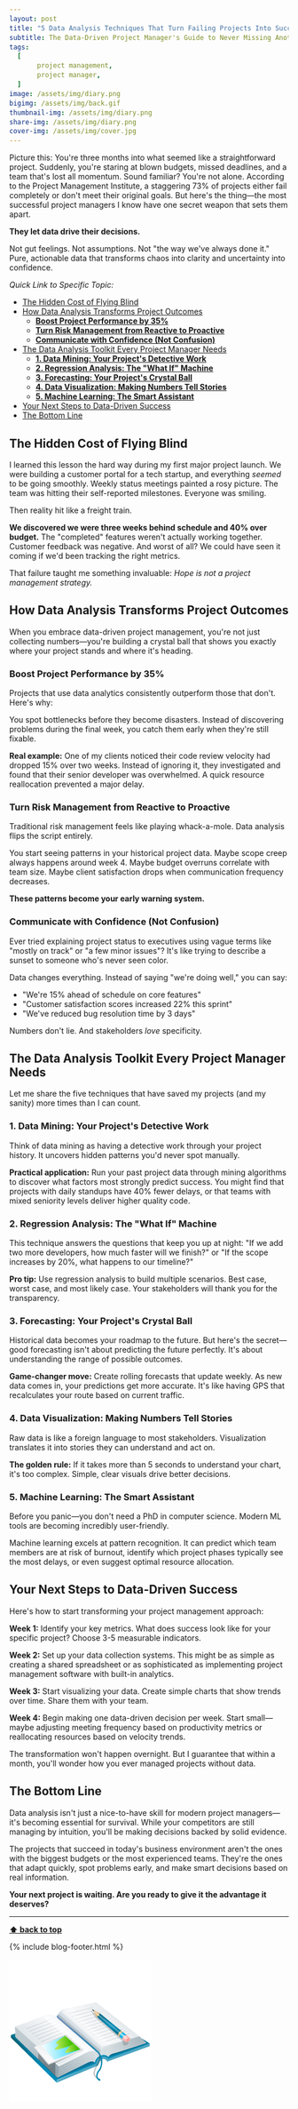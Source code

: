 ```yaml
---
layout: post
title: "5 Data Analysis Techniques That Turn Failing Projects Into Success Stories"  
subtitle: The Data-Driven Project Manager's Guide to Never Missing Another Deadline
tags:
  [
       project management,
       project manager,
  ]
image: /assets/img/diary.png
bigimg: /assets/img/back.gif
thumbnail-img: /assets/img/diary.png
share-img: /assets/img/diary.png
cover-img: /assets/img/cover.jpg
---
```


Picture this: You're three months into what seemed like a straightforward project. Suddenly, you're staring at blown budgets, missed deadlines, and a team that's lost all momentum. Sound familiar?
You're not alone. According to the Project Management Institute, a staggering 73% of projects either fail completely or don't meet their original goals. But here's the thing—the most successful project managers I know have one secret weapon that sets them apart.

**They let data drive their decisions.**

Not gut feelings. Not assumptions. Not "the way we've always done it." Pure, actionable data that transforms chaos into clarity and uncertainty into confidence.


_Quick Link to Specific Topic:_
- [The Hidden Cost of Flying Blind](#the-hidden-cost-of-flying-blind)
- [How Data Analysis Transforms Project Outcomes](#how-data-analysis-transforms-project-outcomes)
  - [**Boost Project Performance by 35%**](#boost-project-performance-by-35)
  - [**Turn Risk Management from Reactive to Proactive**](#turn-risk-management-from-reactive-to-proactive)
  - [**Communicate with Confidence (Not Confusion)**](#communicate-with-confidence-not-confusion)
- [The Data Analysis Toolkit Every Project Manager Needs](#the-data-analysis-toolkit-every-project-manager-needs)
  - [**1. Data Mining: Your Project's Detective Work**](#1-data-mining-your-projects-detective-work)
  - [**2. Regression Analysis: The "What If" Machine**](#2-regression-analysis-the-what-if-machine)
  - [**3. Forecasting: Your Project's Crystal Ball**](#3-forecasting-your-projects-crystal-ball)
  - [**4. Data Visualization: Making Numbers Tell Stories**](#4-data-visualization-making-numbers-tell-stories)
  - [**5. Machine Learning: The Smart Assistant**](#5-machine-learning-the-smart-assistant)
- [Your Next Steps to Data-Driven Success](#your-next-steps-to-data-driven-success)
- [The Bottom Line](#the-bottom-line)




## The Hidden Cost of Flying Blind

I learned this lesson the hard way during my first major project launch. We were building a customer portal for a tech startup, and everything *seemed* to be going smoothly. Weekly status meetings painted a rosy picture. The team was hitting their self-reported milestones. Everyone was smiling.

Then reality hit like a freight train.

**We discovered we were three weeks behind schedule and 40% over budget.** The "completed" features weren't actually working together. Customer feedback was negative. And worst of all? We could have seen it coming if we'd been tracking the right metrics.

That failure taught me something invaluable: *Hope is not a project management strategy.*

## How Data Analysis Transforms Project Outcomes

When you embrace data-driven project management, you're not just collecting numbers—you're building a crystal ball that shows you exactly where your project stands and where it's heading.

### **Boost Project Performance by 35%**

Projects that use data analytics consistently outperform those that don't. Here's why:

You spot bottlenecks before they become disasters. Instead of discovering problems during the final week, you catch them early when they're still fixable.

**Real example:** One of my clients noticed their code review velocity had dropped 15% over two weeks. Instead of ignoring it, they investigated and found that their senior developer was overwhelmed. A quick resource reallocation prevented a major delay.

### **Turn Risk Management from Reactive to Proactive**

Traditional risk management feels like playing whack-a-mole. Data analysis flips the script entirely.

You start seeing patterns in your historical project data. Maybe scope creep always happens around week 4. Maybe budget overruns correlate with team size. Maybe client satisfaction drops when communication frequency decreases.

**These patterns become your early warning system.**

### **Communicate with Confidence (Not Confusion)**

Ever tried explaining project status to executives using vague terms like "mostly on track" or "a few minor issues"? It's like trying to describe a sunset to someone who's never seen color.

Data changes everything. Instead of saying "we're doing well," you can say:

- "We're 15% ahead of schedule on core features"
- "Customer satisfaction scores increased 22% this sprint"  
- "We've reduced bug resolution time by 3 days"

Numbers don't lie. And stakeholders *love* specificity.

## The Data Analysis Toolkit Every Project Manager Needs

Let me share the five techniques that have saved my projects (and my sanity) more times than I can count.

### **1. Data Mining: Your Project's Detective Work**

Think of data mining as having a detective work through your project history. It uncovers hidden patterns you'd never spot manually.

**Practical application:** Run your past project data through mining algorithms to discover what factors most strongly predict success. You might find that projects with daily standups have 40% fewer delays, or that teams with mixed seniority levels deliver higher quality code.

### **2. Regression Analysis: The "What If" Machine**

This technique answers the questions that keep you up at night: "If we add two more developers, how much faster will we finish?" or "If the scope increases by 20%, what happens to our timeline?"

**Pro tip:** Use regression analysis to build multiple scenarios. Best case, worst case, and most likely case. Your stakeholders will thank you for the transparency.

### **3. Forecasting: Your Project's Crystal Ball**

Historical data becomes your roadmap to the future. But here's the secret—good forecasting isn't about predicting the future perfectly. It's about understanding the range of possible outcomes.

**Game-changer move:** Create rolling forecasts that update weekly. As new data comes in, your predictions get more accurate. It's like having GPS that recalculates your route based on current traffic.

### **4. Data Visualization: Making Numbers Tell Stories**

Raw data is like a foreign language to most stakeholders. Visualization translates it into stories they can understand and act on.

**The golden rule:** If it takes more than 5 seconds to understand your chart, it's too complex. Simple, clear visuals drive better decisions.

### **5. Machine Learning: The Smart Assistant**

Before you panic—you don't need a PhD in computer science. Modern ML tools are becoming incredibly user-friendly.

Machine learning excels at pattern recognition. It can predict which team members are at risk of burnout, identify which project phases typically see the most delays, or even suggest optimal resource allocation.

## Your Next Steps to Data-Driven Success

Here's how to start transforming your project management approach:

**Week 1:** Identify your key metrics. What does success look like for your specific project? Choose 3-5 measurable indicators.

**Week 2:** Set up your data collection systems. This might be as simple as creating a shared spreadsheet or as sophisticated as implementing project management software with built-in analytics.

**Week 3:** Start visualizing your data. Create simple charts that show trends over time. Share them with your team.

**Week 4:** Begin making one data-driven decision per week. Start small—maybe adjusting meeting frequency based on productivity metrics or reallocating resources based on velocity trends.

The transformation won't happen overnight. But I guarantee that within a month, you'll wonder how you ever managed projects without data.

## The Bottom Line

Data analysis isn't just a nice-to-have skill for modern project managers—it's becoming essential for survival. While your competitors are still managing by intuition, you'll be making decisions backed by solid evidence.

The projects that succeed in today's business environment aren't the ones with the biggest budgets or the most experienced teams. They're the ones that adapt quickly, spot problems early, and make smart decisions based on real information.

**Your next project is waiting. Are you ready to give it the advantage it deserves?**

---



**[⬆ back to top](#the-role-of-data-analysis-in-project-management)**


{% include blog-footer.html %}

![Diary](/assets/img/diary.png "Diary")
